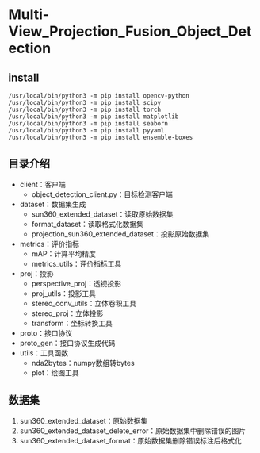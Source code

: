 # Multi-View_Projection_Fusion_Object_Detection

## install

```shell script
/usr/local/bin/python3 -m pip install opencv-python 
/usr/local/bin/python3 -m pip install scipy 
/usr/local/bin/python3 -m pip install torch
/usr/local/bin/python3 -m pip install matplotlib
/usr/local/bin/python3 -m pip install seaborn
/usr/local/bin/python3 -m pip install pyyaml
/usr/local/bin/python3 -m pip install ensemble-boxes
```

## 目录介绍

- client：客户端
    - object_detection_client.py：目标检测客户端
- dataset：数据集生成
    - sun360_extended_dataset：读取原始数据集
    - format_dataset：读取格式化数据集
    - projection_sun360_extended_dataset：投影原始数据集
- metrics：评价指标
    - mAP：计算平均精度
    - metrics_utils：评价指标工具
- proj：投影
    - perspective_proj：透视投影
    - proj_utils：投影工具
    - stereo_conv_utils：立体卷积工具
    - stereo_proj：立体投影
    - transform：坐标转换工具
- proto：接口协议
- proto_gen：接口协议生成代码
- utils：工具函数
    - nda2bytes：numpy数组转bytes
    - plot：绘图工具

## 数据集

1. sun360_extended_dataset：原始数据集
2. sun360_extended_dataset_delete_error：原始数据集中删除错误的图片
3. sun360_extended_dataset_format：原始数据集删除错误标注后格式化